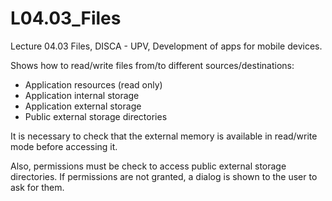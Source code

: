# L04.03_Files
Lecture 04.03 Files, DISCA - UPV, Development of apps for mobile devices.

Shows how to read/write files from/to different sources/destinations:
- Application resources (read only)
- Application internal storage
- Application external storage
- Public external storage directories

It is necessary to check that the external memory is available in read/write mode before accessing it.

Also, permissions must be check to access public external storage directories. 
If permissions are not granted, a dialog is shown to the user to ask for them.

